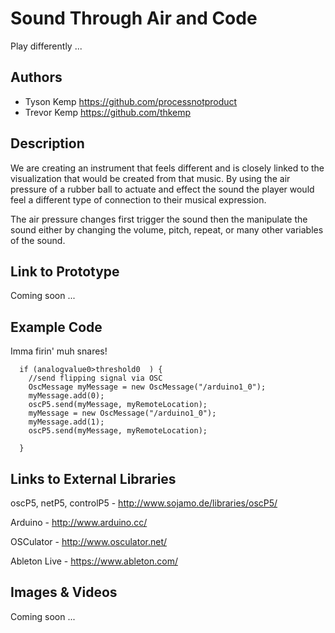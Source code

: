 # Sound Through Air and Code
Play differently ...

## Authors
- Tyson Kemp https://github.com/processnotproduct
- Trevor Kemp https://github.com/thkemp

## Description
We are creating an instrument that feels different and is closely linked to the visualization that would be created from that music. By using the air pressure of a rubber ball to actuate and effect the sound the player would feel a different type of connection to their musical expression.

The air pressure changes first trigger the sound then the manipulate the sound either by changing the volume, pitch, repeat, or many other variables of the sound.



## Link to Prototype
Coming soon ...
<!--NOTE: If your project lives online you can add one or more links here. Make sure you have a stable version of your project running before linking it.

[Example Link](http://www.google.com "Example Link")-->

## Example Code
Imma firin' muh snares!
```
  if (analogvalue0>threshold0  ) {
    //send flipping signal via OSC
    OscMessage myMessage = new OscMessage("/arduino1_0");
    myMessage.add(0);
    oscP5.send(myMessage, myRemoteLocation);
    myMessage = new OscMessage("/arduino1_0");
    myMessage.add(1);
    oscP5.send(myMessage, myRemoteLocation);
    
  } 
```
## Links to External Libraries
oscP5, netP5, controlP5 - http://www.sojamo.de/libraries/oscP5/

Arduino - http://www.arduino.cc/

OSCulator - http://www.osculator.net/

Ableton Live - https://www.ableton.com/
<!-- NOTE: You can also use this space to link to external libraries or Github repositories you used on your project.

[Example Link](http://www.google.com "Example Link")
-->
## Images & Videos
Coming soon ...
<!--NOTE: For additional images you can either use a relative link to an image on this repo or an absolute link to an externally hosted image.

![Example Image](project_images/cover.jpg?raw=true "Example Image")

https://www.youtube.com/watch?v=30yGOxJJ2PQ-->
